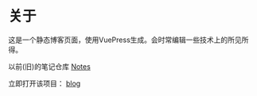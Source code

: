 # 关于

这是一个静态博客页面，使用VuePress生成。会时常编辑一些技术上的所见所得。

以前(旧)的笔记仓库 [Notes](https://hz-cool.github.io/Notes/)

立即打开该项目： [blog](https://hz-cool.github.io/blog/)

<!-- 
- HTTPS
  - https://github.com/Hz-Cool/blog.git
  
- SSH
  - git@github.com:Hz-Cool/blog.git



## …or create a new repository on the command line
```
echo "# blog" >> README.md
git init
git add README.md
git commit -m "first commit"
git branch -M main
git remote add origin git@github.com:Hz-Cool/blog.git
git push -u origin main
```
## …or push an existing repository from the command line

```
git remote add origin git@github.com:Hz-Cool/blog.git
git branch -M main
git push -u origin main
``` -->


